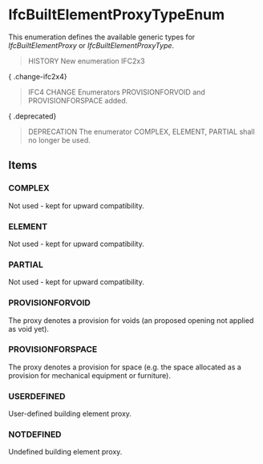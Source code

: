 # IfcBuiltElementProxyTypeEnum

This enumeration defines the available generic types for _IfcBuiltElementProxy_ or _IfcBuiltElementProxyType_.

> HISTORY  New enumeration IFC2x3

{ .change-ifc2x4}
> IFC4 CHANGE  Enumerators PROVISIONFORVOID and PROVISIONFORSPACE added.

{ .deprecated}
> DEPRECATION  The enumerator COMPLEX, ELEMENT, PARTIAL shall no longer be used.

## Items

### COMPLEX
Not used - kept for upward compatibility.

### ELEMENT
Not used - kept for upward compatibility.

### PARTIAL
Not used - kept for upward compatibility.

### PROVISIONFORVOID
The proxy denotes a provision for voids (an proposed opening not applied as void yet).

### PROVISIONFORSPACE
The proxy denotes a provision for space (e.g. the space allocated as a provision for mechanical equipment or furniture).

### USERDEFINED
User-defined building element proxy.

### NOTDEFINED
Undefined building element proxy.
